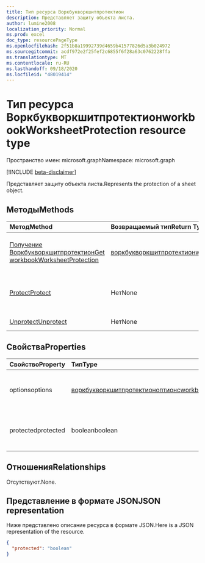 ```yaml
---
title: Тип ресурса Воркбукворкшитпротектион
description: Представляет защиту объекта листа.
author: lumine2008
localization_priority: Normal
ms.prod: excel
doc_type: resourcePageType
ms.openlocfilehash: 2f51b8a19992739d4659b41577826d5a3b024972
ms.sourcegitcommit: acdf972e2f25fef2c6855f6f28a63c0762228ffa
ms.translationtype: MT
ms.contentlocale: ru-RU
ms.lasthandoff: 09/18/2020
ms.locfileid: "48019414"
---
```

# <a name="workbookworksheetprotection-resource-type"></a><span data-ttu-id="fcc16-103">Тип ресурса Воркбукворкшитпротектион</span><span class="sxs-lookup"><span data-stu-id="fcc16-103">workbookWorksheetProtection resource type</span></span>

<span data-ttu-id="fcc16-104">Пространство имен: microsoft.graph</span><span class="sxs-lookup"><span data-stu-id="fcc16-104">Namespace: microsoft.graph</span></span>

[!INCLUDE [beta-disclaimer](../../includes/beta-disclaimer.md)]

<span data-ttu-id="fcc16-105">Представляет защиту объекта листа.</span><span class="sxs-lookup"><span data-stu-id="fcc16-105">Represents the protection of a sheet object.</span></span>


## <a name="methods"></a><span data-ttu-id="fcc16-106">Методы</span><span class="sxs-lookup"><span data-stu-id="fcc16-106">Methods</span></span>

| <span data-ttu-id="fcc16-107">Метод</span><span class="sxs-lookup"><span data-stu-id="fcc16-107">Method</span></span>           | <span data-ttu-id="fcc16-108">Возвращаемый тип</span><span class="sxs-lookup"><span data-stu-id="fcc16-108">Return Type</span></span>    |<span data-ttu-id="fcc16-109">Описание</span><span class="sxs-lookup"><span data-stu-id="fcc16-109">Description</span></span>|
|:---------------|:--------|:----------|
|[<span data-ttu-id="fcc16-110">Получение Воркбукворкшитпротектион</span><span class="sxs-lookup"><span data-stu-id="fcc16-110">Get workbookWorksheetProtection</span></span>](../api/worksheetprotection-get.md) | [<span data-ttu-id="fcc16-111">воркбукворкшитпротектион</span><span class="sxs-lookup"><span data-stu-id="fcc16-111">workbookWorksheetProtection</span></span>](workbookworksheetprotection.md) |<span data-ttu-id="fcc16-112">Чтение свойств и связей объекта Воркбукворкшитпротектион.</span><span class="sxs-lookup"><span data-stu-id="fcc16-112">Read properties and relationships of workbookWorksheetProtection object.</span></span>|
|[<span data-ttu-id="fcc16-113">Protect</span><span class="sxs-lookup"><span data-stu-id="fcc16-113">Protect</span></span>](../api/worksheetprotection-protect.md)|<span data-ttu-id="fcc16-114">Нет</span><span class="sxs-lookup"><span data-stu-id="fcc16-114">None</span></span>|<span data-ttu-id="fcc16-p101">Защита листа. Выдает исключение, если лист защищен.</span><span class="sxs-lookup"><span data-stu-id="fcc16-p101">Protect a worksheet. It throws if the worksheet has been protected.</span></span>|
|[<span data-ttu-id="fcc16-117">Unprotect</span><span class="sxs-lookup"><span data-stu-id="fcc16-117">Unprotect</span></span>](../api/worksheetprotection-unprotect.md)|<span data-ttu-id="fcc16-118">Нет</span><span class="sxs-lookup"><span data-stu-id="fcc16-118">None</span></span>|<span data-ttu-id="fcc16-119">Снятие защиты с листа</span><span class="sxs-lookup"><span data-stu-id="fcc16-119">Unprotect a worksheet</span></span>|

## <a name="properties"></a><span data-ttu-id="fcc16-120">Свойства</span><span class="sxs-lookup"><span data-stu-id="fcc16-120">Properties</span></span>
| <span data-ttu-id="fcc16-121">Свойство</span><span class="sxs-lookup"><span data-stu-id="fcc16-121">Property</span></span>     | <span data-ttu-id="fcc16-122">Тип</span><span class="sxs-lookup"><span data-stu-id="fcc16-122">Type</span></span>   |<span data-ttu-id="fcc16-123">Описание</span><span class="sxs-lookup"><span data-stu-id="fcc16-123">Description</span></span>|
|:---------------|:--------|:----------|
|<span data-ttu-id="fcc16-124">options</span><span class="sxs-lookup"><span data-stu-id="fcc16-124">options</span></span>|[<span data-ttu-id="fcc16-125">воркбукворкшитпротектионоптионс</span><span class="sxs-lookup"><span data-stu-id="fcc16-125">workbookWorksheetProtectionOptions</span></span>](workbookworksheetprotectionoptions.md)|<span data-ttu-id="fcc16-126">Параметры защиты листа.</span><span class="sxs-lookup"><span data-stu-id="fcc16-126">Sheet protection options.</span></span> <span data-ttu-id="fcc16-127">Только для чтения.</span><span class="sxs-lookup"><span data-stu-id="fcc16-127">Read-only.</span></span>|
|<span data-ttu-id="fcc16-128">protected</span><span class="sxs-lookup"><span data-stu-id="fcc16-128">protected</span></span>|<span data-ttu-id="fcc16-129">boolean</span><span class="sxs-lookup"><span data-stu-id="fcc16-129">boolean</span></span>|<span data-ttu-id="fcc16-p103">Указывает, защищен ли лист.  Только для чтения.</span><span class="sxs-lookup"><span data-stu-id="fcc16-p103">Indicates if the worksheet is protected.  Read-only.</span></span>|

## <a name="relationships"></a><span data-ttu-id="fcc16-132">Отношения</span><span class="sxs-lookup"><span data-stu-id="fcc16-132">Relationships</span></span>
<span data-ttu-id="fcc16-133">Отсутствуют.</span><span class="sxs-lookup"><span data-stu-id="fcc16-133">None.</span></span>

## <a name="json-representation"></a><span data-ttu-id="fcc16-134">Представление в формате JSON</span><span class="sxs-lookup"><span data-stu-id="fcc16-134">JSON representation</span></span>

<span data-ttu-id="fcc16-135">Ниже представлено описание ресурса в формате JSON.</span><span class="sxs-lookup"><span data-stu-id="fcc16-135">Here is a JSON representation of the resource.</span></span>

<!-- {
  "blockType": "resource",
  "optionalProperties": [
    "options"
  ],
  "@odata.type": "microsoft.graph.workbookWorksheetProtection"
}-->

```json
{
  "protected": "boolean"
}

```

<!-- uuid: 8fcb5dbc-d5aa-4681-8e31-b001d5168d79
2015-10-25 14:57:30 UTC -->
<!--
{
  "type": "#page.annotation",
  "description": "workbookWorksheetProtection resource",
  "keywords": "",
  "section": "documentation",
  "tocPath": "",
  "suppressions": []
}
-->


